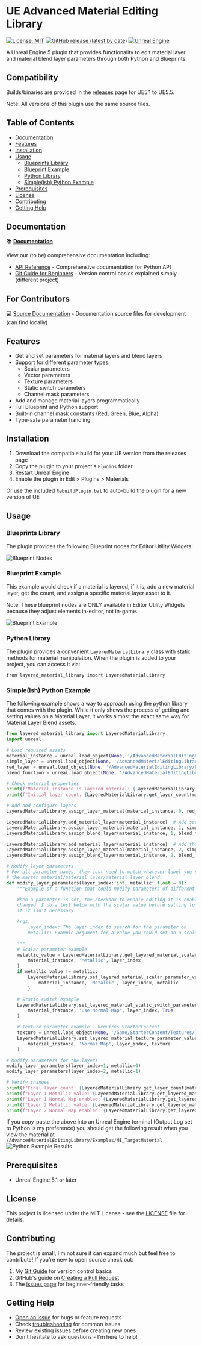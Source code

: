 <!-- omit in toc -->
# UE Advanced Material Editing Library

[![License: MIT](https://img.shields.io/badge/License-MIT-yellow.svg)](https://opensource.org/licenses/MIT)
[![GitHub release (latest by date)](https://img.shields.io/github/v/release/EJaworenko/UEAdvancedMaterialEditingLibrary)](https://github.com/EJaworenko/UEAdvancedMaterialEditingLibrary/releases)
[![Unreal Engine](https://img.shields.io/badge/Unreal%20Engine-5.5-blue)](https://www.unrealengine.com/)

A Unreal Engine 5 plugin that provides functionality to edit material layer and material blend layer parameters through both Python and Blueprints.

<!-- omit in toc -->
## Compatibility

Builds/binaries are provided in the [releases](https://github.com/EJaworenko/UEAdvancedMaterialEditingLibrary/releases) page for UE5.1 to UE5.5.

Note: All versions of this plugin use the same source files.

<!-- omit in toc -->
## Table of Contents
- [Documentation](#documentation)
- [Features](#features)
- [Installation](#installation)
- [Usage](#usage)
  - [Blueprints Library](#blueprints-library)
  - [Blueprint Example](#blueprint-example)
  - [Python Library](#python-library)
  - [Simple(ish) Python Example](#simpleish-python-example)
- [Prerequisites](#prerequisites)
- [License](#license)
- [Contributing](#contributing)
- [Getting Help](#getting-help)

## Documentation
<!-- omit in index.md -->
📚 **[Documentation](https://ejaworenko.github.io/UEAdvancedMaterialEditingLibrary)**

View our (to be) comprehensive documentation including:

- [API Reference](https://ejaworenko.github.io/UEAdvancedMaterialEditingLibrary/reference/core/exceptions) - Comprehensive documentation for Python API
- [Git Guide for Beginners](https://ejaworenko.github.io/Node-Weaver/git-guide) - Version control basics explained simply (different project)

<!-- omit in index.md -->
<!-- omit in toc -->
## For Contributors
<!-- omit in index.md -->
💻 [Source Documentation](docs) - Documentation source files for development (can find locally)

## Features

- Get and set parameters for material layers and blend layers
- Support for different parameter types:
  - Scalar parameters
  - Vector parameters
  - Texture parameters
  - Static switch parameters
  - Channel mask parameters
- Add and manage material layers programmatically
- Full Blueprint and Python support
- Built-in channel mask constants (Red, Green, Blue, Alpha)
- Type-safe parameter handling

## Installation

1. Download the compatible build for your UE version from the releases page
2. Copy the plugin to your project's `Plugins` folder
3. Restart Unreal Engine
4. Enable the plugin in Edit > Plugins > Materials

Or use the included `RebuildPlugin.bat` to auto-build the plugin for a new version of UE

## Usage

### Blueprints Library

The plugin provides the following Blueprint nodes for Editor Utility Widgets:

![Blueprint Nodes](docs/images/blueprint_nodes.png)

### Blueprint Example

This example would check if a material is layered, if it is, add a new material layer, get the count, and assign
a specific material layer asset to it.

Note: These blueprint nodes are ONLY available in Editor Utility Widgets because they adjust elements in-editor,
not in-game.

![Blueprint Example](docs/images/blueprint_example.png)

### Python Library

The plugin provides a convenient `LayeredMaterialLibrary` class with static methods for material manipulation. When
the plugin is added to your project, you can access it via:

`from layered_material_library import LayeredMaterialLibrary`

### Simple(ish) Python Example

The following example shows a way to approach using the python library that comes with the plugin.
While it only shows the process of getting and setting values on a Material Layer, it works almost
the exact same way for Material Layer Blend assets.

```python
from layered_material_library import LayeredMaterialLibrary
import unreal

# Load required assets
material_instance = unreal.load_object(None, '/AdvancedMaterialEditingLibrary/Examples/MI_TargetMaterial')
simple_layer = unreal.load_object(None, '/AdvancedMaterialEditingLibrary/Examples/ML_MaterialLayer')
red_layer = unreal.load_object(None, '/AdvancedMaterialEditingLibrary/Examples/ML_MaterialLayer_Red')
blend_function = unreal.load_object(None, '/AdvancedMaterialEditingLibrary/Examples/MLB_MaterialLayerBlend')

# Check material properties
print(f"Material instance is layered material: {LayeredMaterialLibrary.is_layered_material(material_instance)}")
print(f"Initial layer count: {LayeredMaterialLibrary.get_layer_count(material_instance)}")

# Add and configure layers
LayeredMaterialLibrary.assign_layer_material(material_instance, 0, red_layer) # Set base layer to a new material

LayeredMaterialLibrary.add_material_layer(material_instance)  # Add second layer
LayeredMaterialLibrary.assign_layer_material(material_instance, 1, simple_layer)
LayeredMaterialLibrary.assign_blend_layer(material_instance, 1, blend_function)

LayeredMaterialLibrary.add_material_layer(material_instance)  # Add third layer
LayeredMaterialLibrary.assign_layer_material(material_instance, 2, simple_layer)
LayeredMaterialLibrary.assign_blend_layer(material_instance, 2, blend_function)

# Modify layer parameters
# For all parameter names, they just need to match whatever label you set for them when you created
# the master material/material layer/material layer blend.
def modify_layer_parameters(layer_index: int, metallic: float = 0):
    """Example of a function that could modify parameters of different kinds.

    When a parameter is set, the checkbox to enable editing it is enabled, even if the value was not
    changed. I do a test below with the scalar value before setting to avoid enabling the parameter
    if it isn't necessary.

    Args:
        layer_index: The layer index to search for the parameter on
        metallic: Example argument for a value you could set on a scalar value.

    """
    # Scalar parameter example
    metallic_value = LayeredMaterialLibrary.get_layered_material_scalar_parameter_value(
        material_instance, 'Metallic', layer_index
    )
    if metallic_value != metallic:
        LayeredMaterialLibrary.set_layered_material_scalar_parameter_value(
            material_instance, 'Metallic', layer_index, metallic
        )

    # Static switch example
    LayeredMaterialLibrary.set_layered_material_static_switch_parameter_value(
        material_instance, 'Use Normal Map', layer_index, True
    )

    # Texture parameter example - Requires StarterContent
    texture = unreal.load_object(None, '/Game/StarterContent/Textures/T_CobbleStone_Rough_N')
    LayeredMaterialLibrary.set_layered_material_texture_parameter_value(
        material_instance, 'Normal Map', layer_index, texture
    )

# Modify parameters for the layers
modify_layer_parameters(layer_index=1, metallic=0)
modify_layer_parameters(layer_index=2, metallic=1)

# Verify changes
print(f"Final layer count: {LayeredMaterialLibrary.get_layer_count(material_instance)}")
print(f"Layer 1 Metallic value: {LayeredMaterialLibrary.get_layered_material_scalar_parameter_value(material_instance, 'Metallic', 1)}")
print(f"Layer 1 Normal Map enabled: {LayeredMaterialLibrary.get_layered_material_static_switch_parameter_value(material_instance, 'Use Normal Map', 1)}")
print(f"Layer 2 Metallic value: {LayeredMaterialLibrary.get_layered_material_scalar_parameter_value(material_instance, 'Metallic', 2)}")
print(f"Layer 2 Normal Map enabled: {LayeredMaterialLibrary.get_layered_material_static_switch_parameter_value(material_instance, 'Use Normal Map', 2)}")
```

If you copy-paste the above into an Unreal Engine terminal (Output Log set to Python is my preference)
you should get the following result when you view the material at `/AdvancedMaterialEditingLibrary/Examples/MI_TargetMaterial`
![Python Example Results](docs/images/python_example_result.png)

## Prerequisites

- Unreal Engine 5.1 or later

## License

This project is licensed under the MIT License - see the [LICENSE](LICENSE) file for details.

## Contributing

The project is small, I'm not sure it can expand much but feel free to contribute! If you're new to open source check out:

1. My [Git Guide](https://ejaworenko.github.io/Node-Weaver/git-guide) for version control basics
2. GitHub's guide on [Creating a Pull Request](https://docs.github.com/en/pull-requests/collaborating-with-pull-requests/proposing-changes-to-your-work-with-pull-requests/creating-a-pull-request)
3. The [issues page](https://github.com/EJaworenko/UEAdvancedMaterialEditingLibrary/issues) for beginner-friendly tasks

## Getting Help

- [Open an issue](https://github.com/EJaworenko/Node-Weaver/issues) for bugs or feature requests
- Check [troubleshooting](https://ejaworenko.github.io/UEAdvancedMaterialEditingLibrary/troubleshooting) for common issues
- Review existing issues before creating new ones
- Don't hesitate to ask questions - I'm here to help!